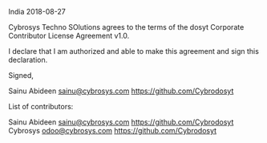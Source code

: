 India 2018-08-27

Cybrosys Techno SOlutions agrees to the terms of the dosyt Corporate
Contributor License Agreement v1.0.

I declare that I am authorized and able to make this agreement and sign this
declaration.

Signed,

Sainu Abideen sainu@cybrosys.com https://github.com/Cybrodosyt

List of contributors:

Sainu Abideen sainu@cybrosys.com https://github.com/Cybrodosyt
Cybrosys odoo@cybrosys.com https://github.com/Cybrodosyt
